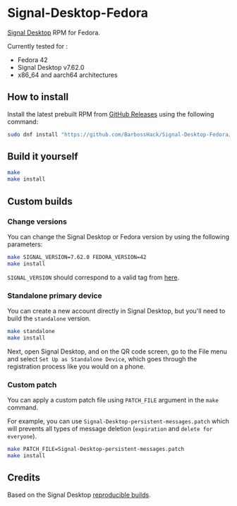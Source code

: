 # Signal-Desktop-Fedora

[Signal Desktop](https://github.com/signalapp/Signal-Desktop) RPM for Fedora.

Currently tested for :

- Fedora 42
- Signal Desktop v7.62.0
- x86_64 and aarch64 architectures

## How to install

Install the latest prebuilt RPM from [GitHub Releases](https://github.com/BarbossHack/Signal-Desktop-Fedora/releases) using the following command:

```bash
sudo dnf install "https://github.com/BarbossHack/Signal-Desktop-Fedora/releases/download/v7.62.0/signal-desktop-7.62.0.x86_64.rpm"
```

## Build it yourself

```bash
make
make install
```

## Custom builds

### Change versions

You can change the Signal Desktop or Fedora version by using the following parameters:

```bash
make SIGNAL_VERSION=7.62.0 FEDORA_VERSION=42
make install
```

`SIGNAL_VERSION` should correspond to a valid tag from [here](https://github.com/signalapp/Signal-Desktop/tags).

### Standalone primary device

You can create a new account directly in Signal Desktop, but you'll need to build the `standalone` version.

```bash
make standalone
make install
```

Next, open Signal Desktop, and on the QR code screen, go to the File menu and select `Set Up as Standalone Device`, which goes through the registration process like you would on a phone.

### Custom patch

You can apply a custom patch file using `PATCH_FILE` argument in the `make` command.

For example, you can use `Signal-Desktop-persistent-messages.patch` which will prevents all types of message deletion (`expiration` and `delete for everyone`).

```bash
make PATCH_FILE=Signal-Desktop-persistent-messages.patch
make install
```

## Credits

Based on the Signal Desktop [reproducible builds](https://github.com/signalapp/Signal-Desktop/tree/main/reproducible-builds).
